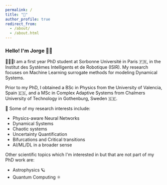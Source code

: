 ```yaml
---
permalink: /
title: "🌌"
author_profile: true
redirect_from: 
  - /about/
  - /about.html
---
```


### Hello! I'm Jorge 👋🏼

🧑🏻‍💻I am a first year PhD student at Sorbonne Université in Paris 🇫🇷, in the Institut des Systèmes Intelligents et de Robotique (ISIR). My research focuses on Machine Learning surrogate methods for modeling Dynamical Systems.

Prior to my PhD, I obtained a BSc in Physics from the University of Valencia, Spain 🇪🇸, and a MSc in Complex Adaptive Systems from Chalmers University of Technology in Gothenburg, Sweden 🇸🇪.

🔎 Some of my research interests include:

- Physics-aware Neural Networks
- Dynamical Systems
- Chaotic systems
- Uncertainty Quantification
- Bifurcations and Critical transitions
- AI/ML/DL in a broader sense

Other scientific topics which I'm interested in but that are not part of my PhD work are:

- Astrophysics 🪐
- Quantum Computing ⚛️

